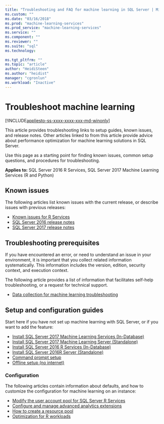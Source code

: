 ```yaml
---
title: "Troubleshooting and FAQ for machine learning in SQL Server | Microsoft Docs"
ms.custom: ""
ms.date: "03/16/2018"
ms.prod: "machine-learning-services"
ms.prod_service: "machine-learning-services"
ms.service: ""
ms.component: ""
ms.reviewer: ""
ms.suite: "sql"
ms.technology: 
  
ms.tgt_pltfrm: ""
ms.topic: "article"
author: "HeidiSteen"
ms.author: "heidist"
manager: "cgronlun"
ms.workload: "Inactive"
---
```


# Troubleshoot machine learning
[!INCLUDE[appliesto-ss-xxxx-xxxx-xxx-md-winonly](../includes/appliesto-ss-xxxx-xxxx-xxx-md-winonly.md)]

This article provides troubleshooting links to setup guides, known issues, and release notes. Other articles linked to from this article provide advice about performance optimization for machine learning solutions in SQL Server.

Use this page as a starting point for finding known issues, common setup questions, and procedures for troubleshooting.

**Applies to:** SQL Server 2016 R Services, SQL Server 2017 Machine Learning Services (R and Python)

## Known issues

The following articles list known issues with the current release, or describe issues with previous releases:

+ [Known issues for R Services](../advanced-analytics/known-issues-for-sql-server-machine-learning-services.md)
+ [SQL Server 2016 release notes](../sql-server/sql-server-2016-release-notes.md)
+ [SQL Server 2017 release notes](../sql-server/sql-server-2017-release-notes.md)

## Troubleshooting prerequisites

If you have encountered an error, or need to understand an issue in your environment, it is important that you collect related information systematically. This information includes the version, edition, security context, and execution context.

The following article provides a list of information that facilitates self-help troubleshooting, or a request for technical support.

+ [Data collection for machine learning troubleshooting](data-collection-ml-troubleshooting-process.md)

## Setup and configuration guides

Start here if you have not set up machine learning with SQL Server, or if you want to add the feature:

+ [Install SQL Server 2017 Machine Learning Services (In-Database)](install/sql-machine-learning-services-windows-install.md)
+ [Install SQL Server 2017 Machine Learning Server (Standalone)](install/sql-machine-learning-standalone-windows-install.md)
+ [Install SQL Server 2016 R Services (In-Database)](install/sql-r-services-windows-install.md)
+ [Install SQL Server 2016R Server (Standalone)](install/sql-r-standalone-windows-install.md)
+ [Command prompt setup](install/sql-ml-component-commandline-install.md)
+ [Offline setup (no internet)](install/sql-ml-component-install-without-internet-access.md)

### Configuration

The following articles contain information about defaults, and how to customize the configuration for machine learning on an instance:

+ [Modify the user account pool for SQL Server R Services](r/modify-the-user-account-pool-for-sql-server-r-services.md)  
+ [Configure and manage advanced analytics extensions](r/configure-manage-advanced-analytics-extensions.md)  
+ [How to create a resource pool](r/how-to-create-a-resource-pool-for-r.md)
+ [Optimization for R workloads](r/operationalizing-your-r-code.md)
